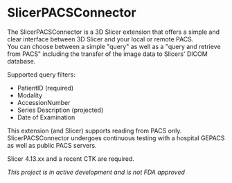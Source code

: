 # SlicerPACSConnector

The SlicerPACSConnector is a 3D Slicer extension that offers a simple and clear interface between 3D Slicer and your local or remote PACS.  
You can choose between a simple "query" as well as a "query and retrieve from PACS" including the transfer of the image data to Slicers' DICOM database.

Supported query filters:

*   PatientID (required)
*   Modality
*   AccessionNumber
*   Series Description (projected)
*   Date of Examination

This extension (and Slicer) supports reading from PACS only. SlicerPACSConnector undergoes continuous testing with a hospital GEPACS as well as public PACS servers.  

Slicer 4.13.xx and a recent CTK are required.

_This project is in active development and is not FDA approved_
